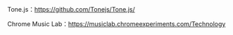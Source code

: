 Tone.js：https://github.com/Tonejs/Tone.js/

Chrome Music Lab：https://musiclab.chromeexperiments.com/Technology